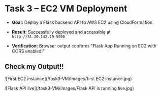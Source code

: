 # Task 3 – EC2 VM Deployment

- **Goal:** 
Deploy a Flask backend API to AWS EC2 using CloudFormation.

- **Result:** 
Successfully deployed and accessible at  
  `http://51.20.142.29:5000`

- **Verification:** 
Browser output confirms “Flask App Running on EC2 with CORS enabled!”

## Check my Output!!
![First EC2 instance](/task3-VM/Images/first EC2 instance.jpg)

![Flask API live](/task3-VM/Images/Flask API is running live.jpg)

 
 
